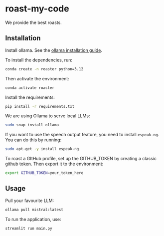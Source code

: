 # roast-my-code
We provide the best roasts.

## Installation
Install ollama. See the [ollama installation guide](https://ollama.com/docs/installation).

To install the dependencies, run:
```bash
conda create -n roaster python=3.12
```
Then activate the environment:
```bash
conda activate roaster
```
Install the requirements:
```bash
pip install -r requirements.txt
```
We are using Ollama to serve local LLMs:
```bash
sudo snap install ollama
```

If you want to use the speech output feature, you need to install `espeak-ng`. You can do this by running:
```bash
sudo apt-get -y install espeak-ng
```

To roast a GItHub profile, set up the GITHUB_TOKEN by creating a classic github token. Then export it to the environment:
```bash
export GITHUB_TOKEN=your_token_here
```

## Usage
Pull your favourite LLM:
```bash
ollama pull mistral:latest
```

To run the application, use:
```bash
streamlit run main.py
```